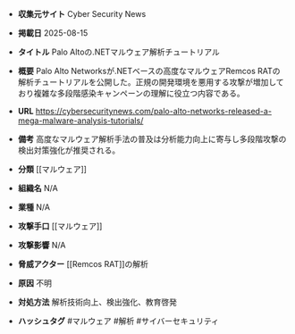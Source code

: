 - **収集元サイト**
Cyber Security News

- **掲載日**
2025-08-15

- **タイトル**
Palo Altoの.NETマルウェア解析チュートリアル

- **概要**
Palo Alto Networksが.NETベースの高度なマルウェアRemcos RATの解析チュートリアルを公開した。正規の開発環境を悪用する攻撃が増加しており複雑な多段階感染キャンペーンの理解に役立つ内容である。

- **URL**
https://cybersecuritynews.com/palo-alto-networks-released-a-mega-malware-analysis-tutorials/

- **備考**
高度なマルウェア解析手法の普及は分析能力向上に寄与し多段階攻撃の検出対策強化が推奨される。

- **分類**
[[マルウェア]]

- **組織名**
N/A

- **業種**
N/A

- **攻撃手口**
[[マルウェア]]

- **攻撃影響**
N/A

- **脅威アクター**
[[Remcos RAT]]の解析

- **原因**
不明

- **対処方法**
解析技術向上、検出強化、教育啓発

- **ハッシュタグ**
#マルウェア #解析 #サイバーセキュリティ
